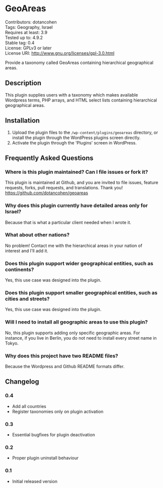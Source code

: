 # GeoAreas

Contributors: dotancohen  
Tags: Geography, Israel  
Requires at least: 3.9  
Tested up to: 4.9.2  
Stable tag: 0.4  
License: GPLv3 or later  
License URI: http://www.gnu.org/licenses/gpl-3.0.html

Provide a taxonomy called GeoAreas containing hierarchical geographical areas.



## Description

This plugin supplies users with a taxonomy which makes available Wordpress terms, PHP arrays, and HTML select lists containing hierarchical geographical areas.



## Installation

1. Upload the plugin files to the `/wp-content/plugins/geoareas` directory, or install the plugin through the WordPress plugins screen directly.
1. Activate the plugin through the 'Plugins' screen in WordPress.



## Frequently Asked Questions

### Where is this plugin maintained? Can I file issues or fork it?

This plugin is maintained at Github, and you are invited to file issues, feature requests, forks, pull requests, and translations. Thank you!  
https://github.com/dotancohen/geoareas


### Why does this plugin currently have detailed areas only for Israel?

Because that is what a particular client needed when I wrote it.


### What about other nations?

No problem! Contact me with the hierarchical areas in your nation of interest and I'll add it.


### Does this plugin support wider geographical entities, such as continents?

Yes, this use case was designed into the plugin.


### Does this plugin support smaller geographical entities, such as cities and streets?

Yes, this use case was designed into the plugin.


### Will I need to install all geographic areas to use this plugin?

No, this plugin supports adding only specific geographic areas. For instance, if you live in Berlin, you do not need to install every street name in Tokyo.


### Why does this project have two README files?

Because the Wordpress and Github README formats differ.



## Changelog

### 0.4
* Add all countries
* Register taxonomies only on plugin activation

### 0.3
* Essential bugfixes for plugin deactivation

### 0.2
* Proper plugin uninstall behaviour

### 0.1
* Initial released version

